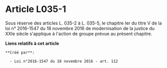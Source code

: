 # Article L035-1

Sous réserve des articles L. 035-2 à L. 035-5, le chapitre Ier du titre V  de la loi n° 2016-1547 du 18 novembre 2016 de
modernisation de la  justice du XXIe siècle s'applique à l'action de groupe prévue au présent  chapitre.

**Liens relatifs à cet article**

	**Créé par**:

	  - Loi n°2016-1547 du 18 novembre 2016 - art. 112
